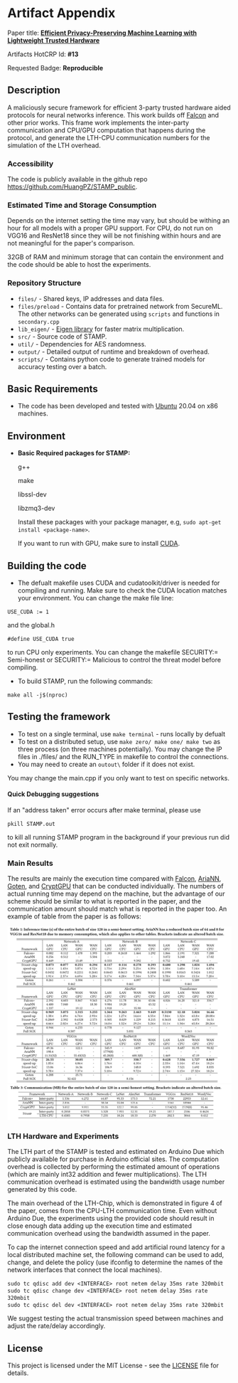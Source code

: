 # Artifact Appendix

Paper title: [**Efficient Privacy-Preserving Machine Learning with Lightweight Trusted Hardware**](https://arxiv.org/pdf/2210.10133)

Artifacts HotCRP Id: **#13**

Requested Badge: **Reproducible**

## Description

A maliciously secure framework for efficient 3-party trusted hardware aided protocols for neural networks inference. This work builds off [Falcon](https://github.com/snwagh/falcon-public) and other prior works. This frame work implements the inter-party communication and CPU/GPU computation that happens during the protocol, and generate the LTH-CPU communication numbers for the simulation of the LTH overhead. 

### Accessibility
The code is publicly available in the github repo https://github.com/HuangPZ/STAMP_public.

### Estimated Time and Storage Consumption
Depends on the internet setting the time may vary, but should be withing an hour for all models with a proper GPU support. For CPU, do not run on VGG16 and ResNet18 since they will be not finishing within hours and are not meaningful for the paper's comparison.

32GB of RAM and minimum storage that can contain the environment and the code should be able to host the experiments.

### Repository Structure

* `files/`    - Shared keys, IP addresses and data files.
* `files/preload`    - Contains data for pretrained network from SecureML. The other networks can be generated using `scripts` and functions in `secondary.cpp`
* `lib_eigen/`    - [Eigen library](http://eigen.tuxfamily.org/) for faster matrix multiplication.
* `src/`    - Source code of STAMP.
* `util/` - Dependencies for AES randomness.
* `output/` - Detailed output of runtime and breakdown of overhead.
* `scripts/` - Contains python code to generate trained models for accuracy testing over a batch.


## Basic Requirements
* The code has been developed and tested with [Ubuntu](http://www.ubuntu.com/) 20.04 on x86 machines.

## Environment
* **Basic Required packages for STAMP:**

  g++

  make

  libssl-dev

  libzmq3-dev


  Install these packages with your package manager, e.g, `sudo apt-get install <package-name>`.

  If you want to run with GPU, make sure to install [CUDA](https://docs.nvidia.com/cuda/cuda-installation-guide-linux/).

## Building the code

- The defualt makefile uses CUDA and cudatoolkit/driver is needed for compiling and running. Make sure to check the CUDA location matches your environment. You can change the make file line:
```
USE_CUDA := 1
```
and the global.h
```
#define USE_CUDA true
```
to run CPU only experiments. You can change the makefile SECURITY:= Semi-honest or SECURITY:= Malicious to control the threat model before compiling.


- To build STAMP, run the following commands:

```
make all -j$(nproc)
```


## Testing the framework

- To test on a single terminal, use `make terminal` - runs locally by defualt
- To test on a distributed setup, use `make zero/ make one/ make two` as three process (on three machines potentially). You may change the IP files in ./files/ and the RUN_TYPE in makefile to control the connections.
- You may need to create an `outout\` folder if it does not exist.

You may change the main.cpp if you only want to test on specific networks. 


#### Quick Debugging suggestions
If an "address taken" error occurs after make terminal, please use 
```
pkill STAMP.out
```
to kill all running STAMP program in the background if your previous run did not exit normally.

### Main Results
The results are mainly the execution time compared with [Falcon](https://github.com/snwagh/falcon-public), [AriaNN](https://github.com/LaRiffle/ariann), [Goten](https://github.com/goten-team/Goten), and [CryptGPU](https://github.com/jeffreysijuntan/CryptGPU) that can be conducted individually. The numbers of actual running time may depend on the machine, but the advantage of our scheme should be similar to what is reported in the paper, and the communication amount should match what is reported in the paper too. An example of table from the paper is as follows:

![plot](./tables.png)
![plot](./tables2.png)
### LTH Hardware and Experiments
The LTH part of the STAMP is tested and estimated on Arduino Due which publicly available for purchase in Arduino official sites. The computation overhead is collected by performing the estimated amount of operations (which are mainly int32 addition and fewer multiplications). The LTH communication overhead is estimated using the bandwidth usage number generated by this code. 

The main overhead of the LTH-Chip, which is demonstrated in figure 4 of the paper, comes from the CPU-LTH communication time. Even without Arduino Due, the experiments using the provided code should result in close enough data adding up the execution time and estimated communication overhead using the bandwidth assumed in the paper.

To cap the internet connection speed and add artificial round latency for a local distributed machine set, the following command can be used to add, change, and delete the policy (use ifconfig to determine the names of the network interfaces that connect the local machines).

```
sudo tc qdisc add dev <INTERFACE> root netem delay 35ms rate 320mbit
sudo tc qdisc change dev <INTERFACE> root netem delay 35ms rate 320mbit
sudo tc qdisc del dev <INTERFACE> root netem delay 35ms rate 320mbit
```

We suggest testing the actual transmission speed between machines and adjust the rate/delay accordingly.

## License

This project is licensed under the MIT License - see the [LICENSE](LICENSE) file for details.

